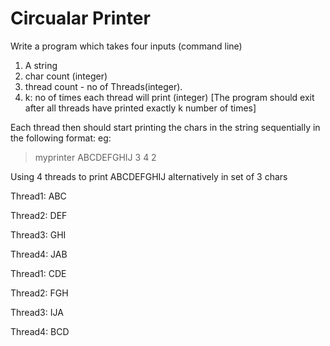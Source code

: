 # Circualar Printer
Write a program which takes four inputs (command line)

1. A string
2. char count (integer)
3. thread count - no of Threads(integer).
4. k: no of times each thread will print (integer) 
[The program should exit after all threads have printed exactly k number of times] 

Each thread then should start printing the chars in the string sequentially in the following format:
 eg:

 > myprinter ABCDEFGHIJ 3 4 2
 
Using 4 threads to print ABCDEFGHIJ alternatively in set of 3 chars

Thread1: ABC

Thread2: DEF

Thread3: GHI

Thread4: JAB

Thread1: CDE

Thread2: FGH

Thread3: IJA

Thread4: BCD 